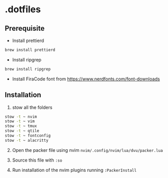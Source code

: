 # .dotfiles 

## Prerequisite

- Install prettierd

```bash
brew install prettierd
```

- Install ripgrep

```bash
brew install ripgrep
```

- Install FiraCode font from https://www.nerdfonts.com/font-downloads

## Installation

1. stow all the folders

```bash
stow -t ~ nvim
stow -t ~ vim
stow -t ~ tmux
stow -t ~ qtile
stow -t ~ fontconfig
stow -t ~ alacritty
```

2. Open the packer file using nvim `nvim/.config/nvim/lua/dvu/packer.lua`

3. Source this file with `:so`

4. Run installation of the nvim plugins running `:PackerInstall`
